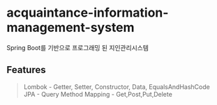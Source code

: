 # acquaintance-information-management-system
Spring Boot를 기반으로 프로그래밍 된 지인관리시스템

## Features
> Lombok - Getter, Setter, Constructor, Data, EqualsAndHashCode    
> JPA - Query Method
> Mapping - Get,Post,Put,Delete
